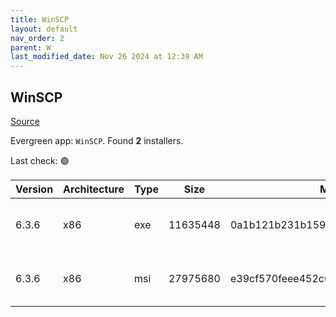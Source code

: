 ```yaml
---
title: WinSCP
layout: default
nav_order: 2
parent: W
last_modified_date: Nov 26 2024 at 12:39 AM
---
```


## WinSCP

[Source](https://winscp.net/)

Evergreen app: `WinSCP`. Found **2** installers.

Last check: 🟢

| Version | Architecture | Type | Size     | Md5                              | URI                                                                                                                                                                                |
| ------- | ------------ | ---- | -------- | -------------------------------- | ---------------------------------------------------------------------------------------------------------------------------------------------------------------------------------- |
| 6.3.6   | x86          | exe  | 11635448 | 0a1b121b231b15939169a6c61c9e6c9c | [https://ixpeering.dl.sourceforge.net/project/winscp/WinSCP/6.3.6/WinSCP-6.3.6-Setup.exe](https://ixpeering.dl.sourceforge.net/project/winscp/WinSCP/6.3.6/WinSCP-6.3.6-Setup.exe) |
| 6.3.6   | x86          | msi  | 27975680 | e39cf570feee452c0f94878033b341d4 | [https://ixpeering.dl.sourceforge.net/project/winscp/WinSCP/6.3.6/WinSCP-6.3.6.msi](https://ixpeering.dl.sourceforge.net/project/winscp/WinSCP/6.3.6/WinSCP-6.3.6.msi)             |
